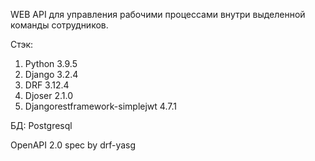 WEB API для управления рабочими процессами внутри выделенной команды сотрудников.

Стэк:
1. Python 3.9.5
2. Django 3.2.4
3. DRF 3.12.4
4. Djoser 2.1.0
5. Djangorestframework-simplejwt 4.7.1

БД: Postgresql

OpenAPI 2.0 spec by drf-yasg




